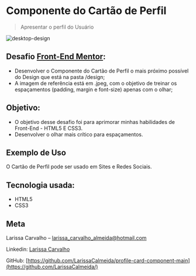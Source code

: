# Componente do Cartão de Perfil
> Apresentar o perfil do Usuário

![desktop-design](https://user-images.githubusercontent.com/65501435/107863109-3c0e7c80-6e30-11eb-8d65-1dd76b206862.jpg)


## Desafio [Front-End Mentor](https://www.frontendmentor.io):

* Desenvolver o Componente do Cartão de Perfil o mais próximo possível do Design que está na pasta /design;
* A imagem de referência está em .jpeg, com o objetivo de treinar os espaçamentos (padding, margin e font-size) apenas com o olhar;   

## Objetivo:

* O objetivo desse desafio foi para aprimorar minhas habilidades de Front-End - HTML5 E CSS3.
* Desenvolver o olhar mais crítico para espaçamentos.

## Exemplo de Uso

O Cartão de Perfil pode ser usado em Sites e Redes Sociais.

## Tecnologia usada:

* HTML5
* CSS3

## Meta

Larissa Carvalho – larissa_carvalho_almeida@hotmail.com

Linkedin: [Larissa Carvalho](https://www.linkedin.com/in/larissa-carvalho-7149101b8/)

GitHub: [https://github.com/LarissaCalmeida/profile-card-component-main](https://github.com/LarissaCalmeida/)
